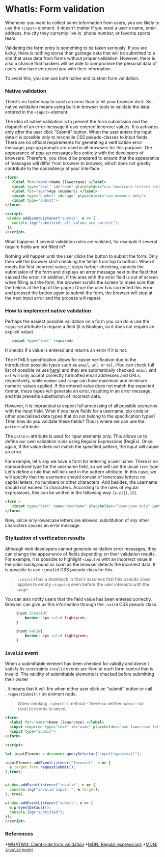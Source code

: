 # WhatIs: Form validation

Whenever you want to collect some information from users, you are likely to use the `<input>` element. It doesn't matter if you want a user's name, email address, the city they currently live in, phone number, or favorite sports team.
 
Validating the form entry is something to be taken seriously. If you are lucky, there is nothing worse than garbage data that will be submitted to a site that uses data from forms without proper validation. However, there is also a chance that hackers will be able to compromise the personal data of users who have entrusted you with their information.

To avoid this, you can use both native and custom form validation.
  
 ### Native validation
 
  There's no faster way to catch an error than to let your browser do it. So, native validation means using built-in browser tools to validate the data entered in the `<input>` element.
  
   The idea of native validation is to prevent the form submission and the dispatch of an error message if user entered incorrect values. It is activates only _after_ the user click "Submit" button. When the user enters the input data it is possible only to reconcile CSS pseudo-classes to input fields. There are no official requirements for generating a verification error message, pop-up prompts are used in all browsers for this purpose. The appearance of pop-up messages lies entirely with the developers of browsers.  Therefore, you should be prepared to ensure that the appearance of messages will differ from browser to browser, which does not greatly contribute to the consistency of your interface.
   
  ```html
 <form>
     <label for="name">Name (lowercase) </label>
     <input type="text" id="name" placeholder="use lowercase letters only">
     <label for="age">Age (numbers) </label>
     <input type="number" id="age" placeholder="use numbers only">
     <input type="submit">
 </form>
 
 <script>
   window.addEventListener("submit", e => {
     console.log("submitted, all values are correct");
   });
 </script>
  ```
 
 What happens if several validation rules are violated, for example if several require fields are not filled in? 
 
 Nothing will happen until the user clicks the button to submit the form. Only then will the browser start checking the fields from top to bottom. When it meets the first incorrect value, it stops further checking, cancels the submission of the form and displays an error message next to the field that caused the error. (In addition, if the area with the error field is out of screen when filling out the form, the browser scrolls the screen to make sure that the field is at the top of the page.) Once the user has corrected this error and pressed the button again to submit the form, the browser will stop at the next input error and the process will repeat.
 
### How to implement native validation

 Perhaps the easiest possible validation on a form you can do is use the `required` attribute to require a field (it is Boolean, so it does not require an explicit value)
 
 ```html
    <input type="text" required>
```
 
 It checks if a value is entered and returns an error if it is not. 
 
 The HTML5 specification allows for easier verification due to the introduction possible types such as `email`, `url`, or `tel`, (You can check full list of possible values [here](https://developer.mozilla.org/en-US/docs/Web/HTML/Element/input#%3Cinput%3E_types)) and they are automatically checked. `email` and `url` will only accept correctly formatted email addresses and URLs, respectively, while `number` and `range` can have maximum and minimum numeric values applied. If the entered value does not match the expected format, these types will generate an error, resulting in an error message, and this prevents substitution of incorrect data.
 
 However, it is impractical to expect full processing of all possible scenarios with the input field.  What if you have fields for a username, zip code or other specialized data types that do not belong to the specification types? Then how do you validate these fields?  This is where we can use the `pattern` attribute.
 
 The `pattern` attribute is used for input elements only.  This allows us to define our own validation rules using Regular Expressions (RegEx). Once again, if the value does not match the specified pattern, the input will cause an error.
 
 For example, let's say we have a form for entering a user name. There is no standardized type for the username field, so we will use the usual `text` type. Let's define a rule that will be used in the pattern attribute. In this case, we will specify that the username should consist of lowercase letters; no capital letters, no numbers or other characters. And besides, the username should not exceed 15 characters.  According to the rules of regular expressions, this can be written in the following way `[a-z]{1,15}`.

 ```html
<form >
    <input type="text" name="username" placeholder="lowercase only" pattern="[a-z]{1,15}">
</form>
```
 Now, since only lowercase letters are allowed, substitution of any other characters causes an error message.
 
 ### Stylization of verification results
 Although web developers cannot generate validation error messages, they can change the appearance of fields depending on their validation results. For example, it is possible to highlight `<input>`s with an incorrect value in the color background as soon as the browser detects the incorrect data. It is possible to use `:invalid` CSS pseudo class for this.
   
 > `:invalid` has a drawback in that it assumes that this pseudo class applies to empty `<input>`s even before the user interacts with the page.
  
 You can also notify users that the field value has been entered correctly. Browser can give us this information through the `:valid` CSS pseudo class. 
 
 ```css
      input:invalid{
          border: 3px solid lightpink;
      } 
 
      input:valid{
          border: 3px solid lightgreen;
      }
  ```

 ### `invalid` event
 
When a submittable element has been checked for validity and doesn't satisfy its constraints `invalid` events are fired at each form control that is invalid. The validity of submittable elements is checked before submitting their owner <form>. It means that it will fire when either user click on "submit" button or call `.requestSubmit()` on <form> element node. 

> When invoking `.submit()` method - there no neither `submit` nor `invalid` events is raised.

  ```html
<form>
    <label for="name">Name (lowercase) </label>
    <input required type="text" id="name" placeholder="use lowercase letters only" pattern="[a-z]+">
    <input type="submit">
</form>

<script>

let inputElement = document.querySelector("input[type=text]");

inputElement.addEventListener("focusout", e => {
    e.target.form.requestSubmit();
  },true);


  window.addEventListener("invalid", e => {
    console.log("invalid input: ", e.target);
  }, true);

  window.addEventListener("submit", e => {
    e.preventDefault();
    console.log("submitted");
  });
</script>
```
  
### References

*[WHATWG: Client-side form validation](https://html.spec.whatwg.org/multipage/forms.html#client-side-form-validation)
*[MDN: Regular expressions](https://developer.mozilla.org/en-US/docs/Web/JavaScript/Guide/Regular_Expressions) 
*[MDN: `invalid` event](https://developer.mozilla.org/en-US/docs/Web/API/HTMLInputElement/invalid_event)     
     

 
 
 